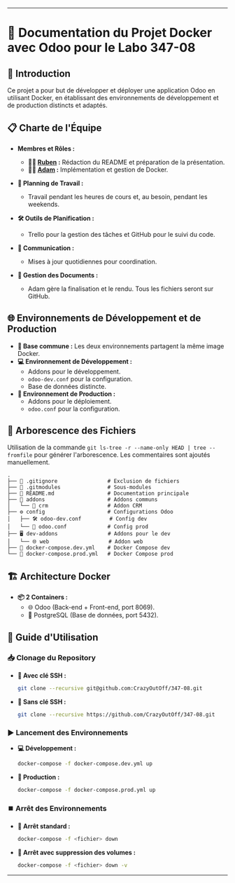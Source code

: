 

---

# 🚀 Documentation du Projet Docker avec Odoo pour le Labo 347-08

## 🌟 Introduction
Ce projet a pour but de développer et déployer une application Odoo en utilisant Docker, en établissant des environnements de développement et de production distincts et adaptés.

## 📋 Charte de l'Équipe
- **Membres et Rôles :**
  - **👨‍💻 [Ruben](https://github.com/ruben4reall) :** Rédaction du README et préparation de la présentation.
  - **👨‍🔧 [Adam](https://github.com/CrazyOutOff) :** Implémentation et gestion de Docker.

- **📆 Planning de Travail :**
  - Travail pendant les heures de cours et, au besoin, pendant les weekends.

- **🛠️ Outils de Planification :**
  - Trello pour la gestion des tâches et GitHub pour le suivi du code.

- **📢 Communication :**
  - Mises à jour quotidiennes pour coordination.

- **📁 Gestion des Documents :**
  - Adam gère la finalisation et le rendu. Tous les fichiers seront sur GitHub.

## 🌐 Environnements de Développement et de Production
- **🔧 Base commune :** Les deux environnements partagent la même image Docker.
- **💻 Environnement de Développement :**
  - Addons pour le développement.
  - `odoo-dev.conf` pour la configuration.
  - Base de données distincte.
- **🚀 Environnement de Production :**
  - Addons pour le déploiement.
  - `odoo.conf` pour la configuration.

## 📂 Arborescence des Fichiers
Utilisation de la commande `git ls-tree -r --name-only HEAD | tree --fromfile` pour générer l'arborescence. Les commentaires sont ajoutés manuellement.

```
.
├── 🚫 .gitignore                # Exclusion de fichiers
├── 🔗 .gitmodules               # Sous-modules
├── 📖 README.md                 # Documentation principale
├── 🧩 addons                    # Addons communs
│   └── 🔄 crm                   # Addon CRM
├── ⚙️ config                    # Configurations Odoo
│   ├── 🛠️ odoo-dev.conf         # Config dev
│   └── 🚀 odoo.conf             # Config prod
├── 🖥️ dev-addons                # Addons pour le dev
│   └── 🌐 web                   # Addon web
├── 🐳 docker-compose.dev.yml    # Docker Compose dev
└── 🐳 docker-compose.prod.yml   # Docker Compose prod
```

## 🏗️ Architecture Docker
- **📦 2 Containers :**
  - 🌐 Odoo (Back-end + Front-end, port 8069).
  - 💾 PostgreSQL (Base de données, port 5432).

## 📘 Guide d'Utilisation

### 📥 Clonage du Repository
- **🔑 Avec clé SSH :**
  ```bash
  git clone --recursive git@github.com:CrazyOutOff/347-08.git
  ```
- **🔗 Sans clé SSH :**
  ```bash
  git clone --recursive https://github.com/CrazyOutOff/347-08.git
  ```

### ▶️ Lancement des Environnements
- **💻 Développement :**
  ```bash
  docker-compose -f docker-compose.dev.yml up
  ```
- **🚀 Production :**
  ```bash
  docker-compose -f docker-compose.prod.yml up
  ```

### ⏹️ Arrêt des Environnements
- **🛑 Arrêt standard :**
  ```bash
  docker-compose -f <fichier> down
  ```
- **🧹 Arrêt avec suppression des volumes :**
  ```bash
  docker-compose -f <fichier> down -v
  ```

---
